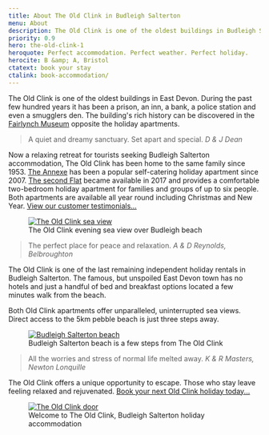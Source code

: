 ```yaml
---
title: About The Old Clink in Budleigh Salterton
menu: About
description: The Old Clink is one of the oldest buildings in Budleigh Salterton, East Devon, UK. It was a prison and an inn before becoming a relaxing retreat.
priority: 0.9
hero: the-old-clink-1
heroquote: Perfect accommodation. Perfect weather. Perfect holiday.
herocite: B &amp; A, Bristol
ctatext: book your stay
ctalink: book-accommodation/
---
```


The Old Clink is one of the oldest buildings in East Devon. During the past few hundred years it has been a prison, an inn, a bank, a police station and even a smugglers den. The building's rich history can be discovered in the [Fairlynch Museum](http://fairlynchmuseum.uk/) opposite the holiday apartments.

> A quiet and dreamy sanctuary. Set apart and special.
<cite>D &amp; J Dean</cite>

Now a relaxing retreat for tourists seeking Budleigh Salterton accommodation, The Old Clink has been home to the same family since 1953. [The Annexe]([root]apartment-1-annexe/) has been a popular self-catering holiday apartment since 2007. [The second Flat]([root]apartment-2-flat/) became available in 2017 and provides a comfortable two-bedroom holiday apartment for families and groups of up to six people. Both apartments are available all year round including Christmas and New Year. [View our customer testimonials...]([root]about-old-clink/testimonials/)

<figure>

  <a href="[root]images/flat-balcony-1.jpg" class="progressive replace">
    <img src="[root]images/preview/flat-balcony-1.jpg" alt="The Old Clink sea view" class="preview" />
  </a>

  <figcaption>The Old Clink evening sea view over Budleigh beach</figcaption>

</figure>

> The perfect place for peace and relaxation.
<cite>A &amp; D Reynolds, Belbroughton</cite>

The Old Clink is one of the last remaining independent holiday rentals in Budleigh Salterton. The famous, but unspoiled East Devon town has no hotels and just a handful of bed and breakfast options located a few minutes walk from the beach.

Both Old Clink apartments offer unparalleled, uninterrupted sea views. Direct access to the 5km pebble beach is just three steps away.

<figure>

  <a href="[root]images/budleigh-beach-6.jpg" class="progressive replace">
    <img src="[root]images/preview/budleigh-beach-6.jpg" alt="Budleigh Salterton beach" class="preview" />
  </a>

  <figcaption>Budleigh Salterton beach is a few steps from The Old Clink</figcaption>

</figure>

> All the worries and stress of normal life melted away.
<cite>K &amp; R Masters, Newton Lonquille</cite>

The Old Clink offers a unique opportunity to escape. Those who stay leave feeling relaxed and rejuvenated. [Book your next Old Clink holiday today...]([root]book-accommodation/)

<figure>

  <a href="[root]images/old-clink-1.jpg" class="progressive replace">
    <img src="[root]images/preview/old-clink-1.jpg" alt="The Old Clink door" class="preview" />
  </a>

  <figcaption>Welcome to The Old Clink, Budleigh Salterton holiday accommodation</figcaption>

</figure>

